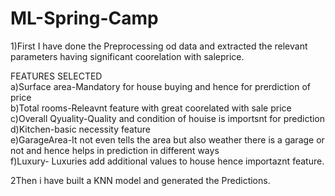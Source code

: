 # ML-Spring-Camp
1)First I have done the Preprocessing od data and extracted the relevant parameters having significant coorelation with saleprice.

FEATURES SELECTED
<br>a)Surface area-Mandatory for house buying and hence for prerdiction of price
<br>b)Total rooms-Releavnt feature with great coorelated with sale price
<br>c)Overall Qyuality-Quality and condition of houise is importsnt for prediction
<br>d)Kitchen-basic necessity feature
<br>e)GarageArea-It not even tells the area but also weather there is a garage or not and hence helps in prediction in different ways
<br>f)Luxury- Luxuries add additional values to house hence importaznt feature.

2Then i have built a KNN model and generated the Predictions. 
